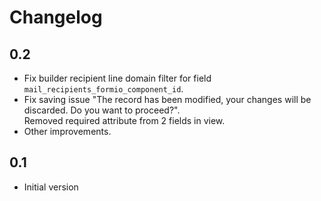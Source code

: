# Changelog

## 0.2

- Fix builder recipient line domain filter for field `mail_recipients_formio_component_id`.
- Fix saving issue "The record has been modified, your changes will be discarded. Do you want to proceed?".\
  Removed required attribute from 2 fields in view.
- Other improvements.

## 0.1

- Initial version
